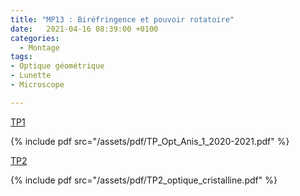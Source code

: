 ```yaml
---
title: "MP13 : Biréfringence et pouvoir rotatoire"
date:   2021-04-16 08:39:00 +0100
categories:
  - Montage
tags:
- Optique géométrique
- Lunette
- Microscope

---
```

[TP1](/assets/pdf/TP_Opt_Anis_1_2020-2021.pdf)

{% include pdf src="/assets/pdf/TP_Opt_Anis_1_2020-2021.pdf" %}


[TP2](/assets/pdf/TP2_optique_cristalline.pdf)

{% include pdf src="/assets/pdf/TP2_optique_cristalline.pdf" %}
